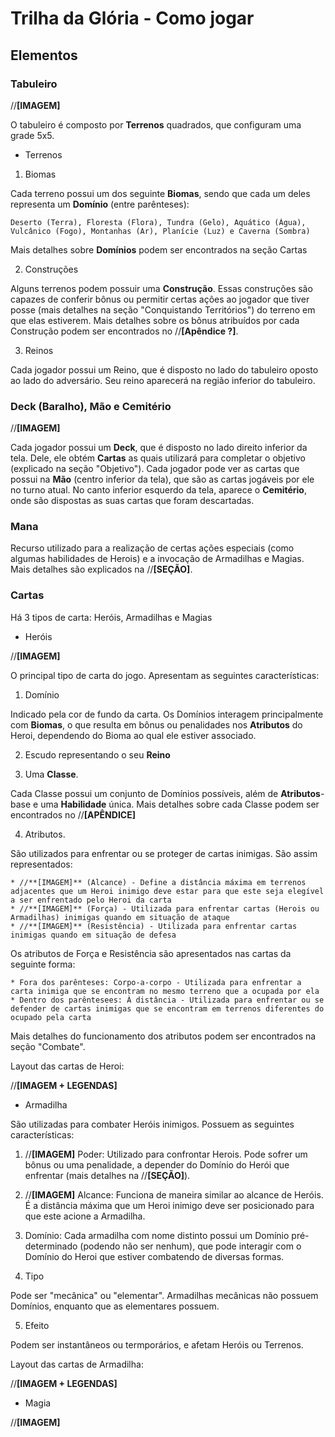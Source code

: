 # Trilha da Glória - Como jogar

## Elementos

### Tabuleiro

//**[IMAGEM]**

O tabuleiro é composto por **Terrenos** quadrados, que configuram uma grade 5x5. 

* Terrenos

1. Biomas

Cada terreno possui um dos seguinte **Biomas**, sendo que cada um deles representa um **Domínio** (entre parênteses): 
```
Deserto (Terra), Floresta (Flora), Tundra (Gelo), Aquático (Água), Vulcânico (Fogo), Montanhas (Ar), Planície (Luz) e Caverna (Sombra)
```
Mais detalhes sobre **Domínios** podem ser encontrados na seção Cartas

2. Construções

Alguns terrenos podem possuir uma **Construção**. Essas construções são capazes de conferir bônus ou permitir certas ações ao jogador que tiver posse (mais detalhes na seção "Conquistando Territórios") do terreno em que elas estiverem. Mais detalhes sobre os bônus atribuídos por cada Construção podem ser encontrados no //**[Apêndice ?]**.

3. Reinos

Cada jogador possui um Reino, que é disposto no lado do tabuleiro oposto ao lado do adversário. Seu reino aparecerá na região inferior do tabuleiro.

### Deck (Baralho), Mão e Cemitério

//**[IMAGEM]**

Cada jogador possui um **Deck**, que é disposto no lado direito inferior da tela. Dele, ele obtém **Cartas** as quais utilizará para completar o objetivo (explicado na seção "Objetivo"). Cada jogador pode ver as cartas que possui na **Mão** (centro inferior da tela), que são as cartas jogáveis por ele no turno atual. No canto inferior esquerdo da tela, aparece o **Cemitério**, onde são dispostas as suas cartas que foram descartadas.

### Mana

Recurso utilizado para a realização de certas ações especiais (como algumas habilidades de Herois) e a invocação de Armadilhas e Magias. Mais detalhes são explicados na //**[SEÇÃO]**.

### Cartas

Há 3 tipos de carta: Heróis, Armadilhas e Magias

* Heróis

//**[IMAGEM]**

O principal tipo de carta do jogo. Apresentam as seguintes características:

1. Domínio

Indicado pela cor de fundo da carta. Os Domínios interagem principalmente com **Biomas**, o que resulta em bônus ou penalidades nos **Atributos** do Heroi, dependendo do Bioma ao qual ele estiver associado.

2. Escudo representando o seu **Reino**

3. Uma **Classe**. 

Cada Classe possui um conjunto de Domínios possíveis, além de **Atributos**-base e uma **Habilidade** única. Mais detalhes sobre cada Classe podem ser encontrados no //**[APÊNDICE]**

4. Atributos. 

São utilizados para enfrentar ou se proteger de cartas inimigas. São assim representados:
```
* //**[IMAGEM]** (Alcance) - Define a distância máxima em terrenos adjacentes que um Heroi inimigo deve estar para que este seja elegível a ser enfrentado pelo Heroi da carta
* //**[IMAGEM]** (Força) - Utilizada para enfrentar cartas (Herois ou Armadilhas) inimigas quando em situação de ataque
* //**[IMAGEM]** (Resistência) - Utilizada para enfrentar cartas inimigas quando em situação de defesa
```
Os atributos de Força e Resistência são apresentados nas cartas da seguinte forma:
```
* Fora dos parênteses: Corpo-a-corpo - Utilizada para enfrentar a carta inimiga que se encontram no mesmo terreno que a ocupada por ela
* Dentro dos parêntesees: À distância - Utilizada para enfrentar ou se defender de cartas inimigas que se encontram em terrenos diferentes do ocupado pela carta
```
Mais detalhes do funcionamento dos atributos podem ser encontrados na seção "Combate".

Layout das cartas de Heroi:

//**[IMAGEM + LEGENDAS]**

* Armadilha

São utilizadas para combater Heróis inimigos. Possuem as seguintes características:

1. //**[IMAGEM]** Poder: Utilizado para confrontar Herois. Pode sofrer um bônus ou uma penalidade, a depender do Domínio do Herói que enfrentar (mais detalhes na //**[SEÇÃO]**).

2. //**[IMAGEM]** Alcance: Funciona de maneira similar ao alcance de Heróis. É a distância máxima que um Heroi inimigo deve ser posicionado para que este acione a Armadilha.

3. Domínio: Cada armadilha com nome distinto possui um Domínio pré-determinado (podendo não ser nenhum), que pode interagir com o Domínio do Heroi que estiver combatendo de diversas formas.

4. Tipo

Pode ser "mecânica" ou "elementar". Armadilhas mecânicas não possuem Domínios, enquanto que as elementares possuem.

5. Efeito

Podem ser instantâneos ou termporários, e afetam Heróis ou Terrenos.

Layout das cartas de Armadilha:

//**[IMAGEM + LEGENDAS]**

* Magia

//**[IMAGEM]**
